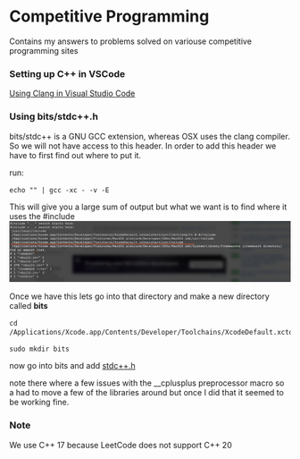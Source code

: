 # Competitive Programming 
Contains my answers to problems solved on variouse competitive programming sites

### Setting up C++ in VSCode
[Using Clang in Visual Studio Code](https://code.visualstudio.com/docs/cpp/config-clang-mac)

### Using bits/stdc++.h
bits/stdc++ is a GNU GCC extension, whereas OSX uses the clang compiler. So we will not have access to this header.
In order to add this header we have to first find out where to put it.

run:
```
echo "" | gcc -xc - -v -E
```
This will give you a large sum of output but what we want is to find where it uses the #include
![finding include](./assets/findingInclude.png)

Once we have this lets go into that directory and make a new directory called __bits__
```
cd /Applications/Xcode.app/Contents/Developer/Toolchains/XcodeDefault.xctoolchain/usr/include
```
```
sudo mkdir bits
```
now go into bits and add [stdc++.h](https://github.com/gcc-mirror/gcc/blob/master/libstdc%2B%2B-v3/include/precompiled/stdc%2B%2B.h)

note there where a few issues with the __cplusplus preprocessor macro so a had to move a few of the libraries around but once I did
that it seemed to be working fine.

### Note
We use C++ 17 because LeetCode does not support C++ 20

